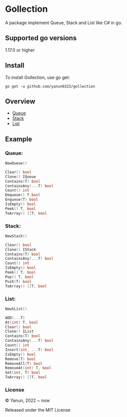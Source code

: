 # Gollection

A package implement Queue, Stack and List like C# in go.



## Supported go versions
1.17.0 or higher



## Install
To install Gollection, use go get:
```shell
go get -u github.com/yanun0323/gollection
```



## Overview
- [Queue](#Queue) 
- [Stack](#Stack) 
- [List](#List) 



## Example
### Queue: 
```go
NewQueue()

Clear() bool
Clone() IQueue
Contains(T) bool
ContainsAny(...T) bool
Count() int
Dequeue() T.bool
Enqueue(T) bool
IsEmpty() bool
Peek() T, bool
ToArray() []T, bool
```

### Stack: 
```go
NewStack()

Clear() bool
Clone() IStack
Contains(T) bool
ContainsAny(...T) bool
Count() int
IsEmpty() bool
Peek() T, bool
Pop() T, bool
Push(T) bool
ToArray() []T, bool
```
### List: 
```go
NewSList()

ADD(...T)
At(int) T, bool
Clear() bool
Clone() IList
Contains(T) bool
ContainsAny(...T) bool
Count() int
Insert(int, ...T) bool
IsEmpty() bool
Remove(T) bool
RemoveAll(T) bool
RemoveAt(int) T, bool
Set(int, T) bool
ToArray() []T, bool
```



### License

© Yanun, 2022 ~ now

Released under the MIT License

